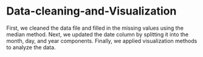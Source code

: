 # Data-cleaning-and-Visualization
First, we cleaned the data file and filled in the missing values using the median method. Next, we updated the date column by splitting it into the month, day, and year components. Finally, we applied visualization methods to analyze the data.
